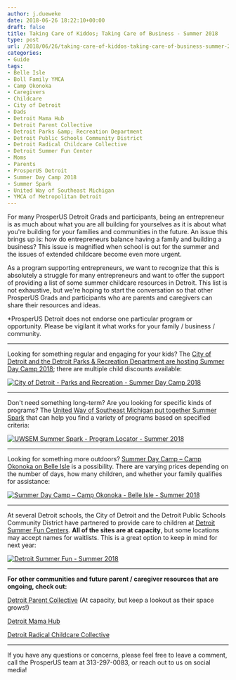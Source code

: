 ```yaml
---
author: j.dueweke
date: 2018-06-26 18:22:10+00:00
draft: false
title: Taking Care of Kiddos; Taking Care of Business - Summer 2018
type: post
url: /2018/06/26/taking-care-of-kiddos-taking-care-of-business-summer-2018/
categories:
- Guide
tags:
- Belle Isle
- Boll Family YMCA
- Camp Okonoka
- Caregivers
- Childcare
- City of Detroit
- Dads
- Detroit Mama Hub
- Detroit Parent Collective
- Detroit Parks &amp; Recreation Department
- Detroit Public Schools Community District
- Detroit Radical Childcare Collective
- Detroit Summer Fun Center
- Moms
- Parents
- ProsperUS Detroit
- Summer Day Camp 2018
- Summer Spark
- United Way of Southeast Michigan
- YMCA of Metropolitan Detroit
---
```


For many ProsperUS Detroit Grads and participants, being an entrepreneur is as much about what you are all building for yourselves as it is about what you're building for your families and communities in the future. An issue this brings up is: how do entrepreneurs balance having a family and building a business? This issue is magnified when school is out for the summer and the issues of extended childcare become even more urgent.

As a program supporting entrepreneurs, we want to recognize that this is absolutely a struggle for many entrepreneurs and want to offer the support of providing a list of some summer childcare resources in Detroit. This list is not exhaustive, but we're hoping to start the conversation so that other ProsperUS Grads and participants who are parents and caregivers can share their resources and ideas.

*ProsperUS Detroit does not endorse one particular program or opportunity. Please be vigilant it what works for your family / business / community.



* * *



Looking for something regular and engaging for your kids? The [City of Detroit and the Detroit Parks & Recreation Department are hosting Summer Day Camp 2018](http://www.detroitmi.gov/Calendar-Events/ArticleID/2200/Summer-Day-Camp-2018); there are multiple child discounts available:

[![City of Detroit - Parks and Recreation - Summer Day Camp 2018](http://localhost:1313/wp-content/uploads/2018/06/detparksrecsummer2018.png)
](http://www.detroitmi.gov/Calendar-Events/ArticleID/2200/Summer-Day-Camp-2018)



* * *



Don't need something long-term? Are you looking for specific kinds of programs? The [United Way of Southeast Michigan put together Summer Spark](https://unitedwaysem.org/summerspark/) that can help you find a variety of programs based on specified criteria:

[![UWSEM Summer Spark - Program Locator - Summer 2018](http://localhost:1313/wp-content/uploads/2018/06/uwsemprogramlocator.png)
](https://unitedwaysem.org/summerspark/)



* * *



Looking for something more outdoors? [Summer Day Camp – Camp Okonoka on Belle Isle](https://ymcadetroit.org/boll/programs/camp/) is a possibility. There are varying prices depending on the number of days, how many children, and whether your family qualifies for assistance:

[![Summer Day Camp – Camp Okonoka - Belle Isle - Summer 2018](http://localhost:1313/wp-content/uploads/2018/06/bollfamilyymcacamp.png)
](https://ymcadetroit.org/boll/programs/camp/)



* * *



At several Detroit schools, the City of Detroit and the Detroit Public Schools Community District have partnered to provide care to children at [Detroit Summer Fun Centers](http://detroitmi.gov/recreation). **All of the sites are at capacity**, but some locations may accept names for waitlists. This is a great option to keep in mind for next year:

[![Detroit Summer Fun - Summer 2018](http://localhost:1313/wp-content/uploads/2018/06/DetSummerFun_Logo.jpg)
](http://detroitmi.gov/recreation)



* * *



**For other communities and future parent / caregiver resources that are ongoing, check out:**

[Detroit Parent Collective](https://www.detroitparentcollective.com/) (At capacity, but keep a lookout as their space grows!)

[Detroit Mama Hub](https://www.detroitmamahub.com/)

[Detroit Radical Childcare Collective](https://www.facebook.com/detroitradicalchildcarecollective/)



* * *



If you have any questions or concerns, please feel free to leave a comment, call the ProsperUS team at 313-297-0083, or reach out to us on social media!
